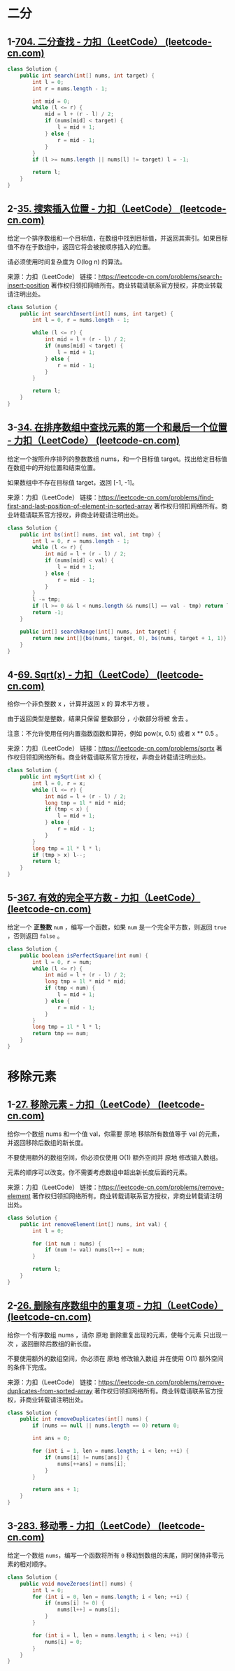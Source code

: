 # 二分



## 1-[704. 二分查找 - 力扣（LeetCode） (leetcode-cn.com)](https://leetcode-cn.com/problems/binary-search/)

```java
class Solution {
    public int search(int[] nums, int target) {
        int l = 0;
        int r = nums.length - 1;

        int mid = 0;
        while (l <= r) {
            mid = l + (r - l) / 2;
            if (nums[mid] < target) {
                l = mid + 1;
            } else {
                r = mid - 1;
            }
        }
        if (l >= nums.length || nums[l] != target) l = -1;

        return l;
    }
}
```



## 2-[35. 搜索插入位置 - 力扣（LeetCode） (leetcode-cn.com)](https://leetcode-cn.com/problems/search-insert-position/)

给定一个排序数组和一个目标值，在数组中找到目标值，并返回其索引。如果目标值不存在于数组中，返回它将会被按顺序插入的位置。

请必须使用时间复杂度为 O(log n) 的算法。

来源：力扣（LeetCode）
链接：https://leetcode-cn.com/problems/search-insert-position
著作权归领扣网络所有。商业转载请联系官方授权，非商业转载请注明出处。

```java
class Solution {
    public int searchInsert(int[] nums, int target) {
        int l = 0, r = nums.length - 1;

        while (l <= r) {
            int mid = l + (r - l) / 2;
            if (nums[mid] < target) {
                l = mid + 1;
            } else {
                r = mid - 1;
            }
        } 

        return l;
    }
}
```



## 3-[34. 在排序数组中查找元素的第一个和最后一个位置 - 力扣（LeetCode） (leetcode-cn.com)](https://leetcode-cn.com/problems/find-first-and-last-position-of-element-in-sorted-array/)

给定一个按照升序排列的整数数组 nums，和一个目标值 target。找出给定目标值在数组中的开始位置和结束位置。

如果数组中不存在目标值 target，返回 [-1, -1]。

来源：力扣（LeetCode）
链接：https://leetcode-cn.com/problems/find-first-and-last-position-of-element-in-sorted-array
著作权归领扣网络所有。商业转载请联系官方授权，非商业转载请注明出处。

```java
class Solution {
    public int bs(int[] nums, int val, int tmp) {
        int l = 0, r = nums.length - 1;
        while (l <= r) {
            int mid = l + (r - l) / 2;
            if (nums[mid] < val) {
                l = mid + 1;
            } else {
                r = mid - 1;
            }
        }
        l -= tmp;
        if (l >= 0 && l < nums.length && nums[l] == val - tmp) return l;
        return -1;
    }

    public int[] searchRange(int[] nums, int target) {
        return new int[]{bs(nums, target, 0), bs(nums, target + 1, 1)};
    }
}
```



## 4-[69. Sqrt(x) - 力扣（LeetCode） (leetcode-cn.com)](https://leetcode-cn.com/problems/sqrtx/submissions/)

给你一个非负整数 x ，计算并返回 x 的 算术平方根 。

由于返回类型是整数，结果只保留 整数部分 ，小数部分将被 舍去 。

注意：不允许使用任何内置指数函数和算符，例如 pow(x, 0.5) 或者 x ** 0.5 。

来源：力扣（LeetCode）
链接：https://leetcode-cn.com/problems/sqrtx
著作权归领扣网络所有。商业转载请联系官方授权，非商业转载请注明出处。

```java
class Solution {
    public int mySqrt(int x) {
        int l = 0, r = x;
        while (l <= r) {
            int mid = l + (r - l) / 2;
            long tmp = 1l * mid * mid;
            if (tmp < x) {
                l = mid + 1;
            } else {
                r = mid - 1;
            }
        }
        long tmp = 1l * l * l;
        if (tmp > x) l--;
        return l;
    }
}
```



## 5-[367. 有效的完全平方数 - 力扣（LeetCode） (leetcode-cn.com)](https://leetcode-cn.com/problems/valid-perfect-square/submissions/)

给定一个 **正整数** `num` ，编写一个函数，如果 `num` 是一个完全平方数，则返回 `true` ，否则返回 `false` 。

```java
class Solution {
    public boolean isPerfectSquare(int num) {
        int l = 0, r = num;
        while (l <= r) {
            int mid = l + (r - l) / 2;
            long tmp = 1l * mid * mid;
            if (tmp < num) {
                l = mid + 1;
            } else {
                r = mid - 1;
            }
        }
        long tmp = 1l * l * l;
        return tmp == num;
    }
}
```



# 移除元素



## 1-[27. 移除元素 - 力扣（LeetCode） (leetcode-cn.com)](https://leetcode-cn.com/problems/remove-element/submissions/)

给你一个数组 nums 和一个值 val，你需要 原地 移除所有数值等于 val 的元素，并返回移除后数组的新长度。

不要使用额外的数组空间，你必须仅使用 O(1) 额外空间并 原地 修改输入数组。

元素的顺序可以改变。你不需要考虑数组中超出新长度后面的元素。

来源：力扣（LeetCode）
链接：https://leetcode-cn.com/problems/remove-element
著作权归领扣网络所有。商业转载请联系官方授权，非商业转载请注明出处。

```java
class Solution {
    public int removeElement(int[] nums, int val) {
        int l = 0;

        for (int num : nums) {
            if (num != val) nums[l++] = num;
        }

        return l;
    }
}
```



## 2-[26. 删除有序数组中的重复项 - 力扣（LeetCode） (leetcode-cn.com)](https://leetcode-cn.com/problems/remove-duplicates-from-sorted-array/)

给你一个有序数组 nums ，请你 原地 删除重复出现的元素，使每个元素 只出现一次 ，返回删除后数组的新长度。

不要使用额外的数组空间，你必须在 原地 修改输入数组 并在使用 O(1) 额外空间的条件下完成。

来源：力扣（LeetCode）
链接：https://leetcode-cn.com/problems/remove-duplicates-from-sorted-array
著作权归领扣网络所有。商业转载请联系官方授权，非商业转载请注明出处。

```java
class Solution {
    public int removeDuplicates(int[] nums) {
        if (nums == null || nums.length == 0) return 0;

        int ans = 0;

        for (int i = 1, len = nums.length; i < len; ++i) {
            if (nums[i] != nums[ans]) {
                nums[++ans] = nums[i];
            }
        }

        return ans + 1;
    }
}
```



## 3-[283. 移动零 - 力扣（LeetCode） (leetcode-cn.com)](https://leetcode-cn.com/problems/move-zeroes/submissions/)

给定一个数组 `nums`，编写一个函数将所有 `0` 移动到数组的末尾，同时保持非零元素的相对顺序。

```java
class Solution {
    public void moveZeroes(int[] nums) {
        int l = 0;
        for (int i = 0, len = nums.length; i < len; ++i) {
            if (nums[i] != 0) {
                nums[l++] = nums[i];
            }
        }

        for (int i = l, len = nums.length; i < len; ++i) {
            nums[i] = 0;
        }
    }
}
```

